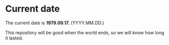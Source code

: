 # Current date

The current date is **1979.09.17.** (YYYY.MM.DD.)

This repository will be good when the world ends, so we will know how long it lasted.